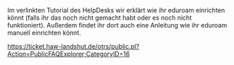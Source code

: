 Im verlinkten Tutorial des HelpDesks wir erklärt wie ihr eduroam einrichten könnt
(falls ihr das noch nicht gemacht habt oder es noch nicht funktioniert).
Außerdem findet ihr dort auch eine Anleitung wie ihr eduroam manuell einrichten könnt.

https://ticket.haw-landshut.de/otrs/public.pl?Action=PublicFAQExplorer;CategoryID=16
